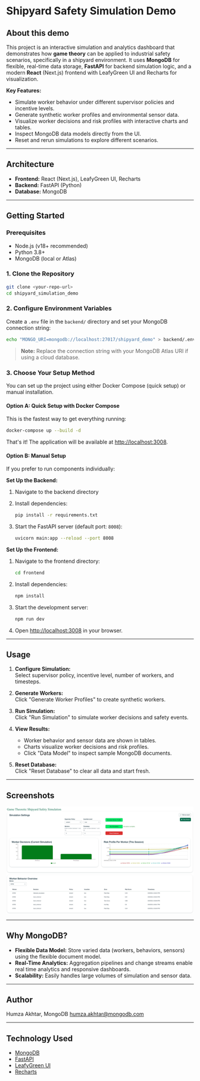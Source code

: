 # Shipyard Safety Simulation Demo

## About this demo

This project is an interactive simulation and analytics dashboard that demonstrates how **game theory** can be applied to industrial safety scenarios, specifically in a shipyard environment. It uses **MongoDB** for flexible, real-time data storage, **FastAPI** for backend simulation logic, and a modern **React** (Next.js) frontend with LeafyGreen UI and Recharts for visualization.

**Key Features:**

- Simulate worker behavior under different supervisor policies and incentive levels.
- Generate synthetic worker profiles and environmental sensor data.
- Visualize worker decisions and risk profiles with interactive charts and tables.
- Inspect MongoDB data models directly from the UI.
- Reset and rerun simulations to explore different scenarios.

---

## Architecture

- **Frontend:** React (Next.js), LeafyGreen UI, Recharts
- **Backend:** FastAPI (Python)
- **Database:** MongoDB

---

## Getting Started

### Prerequisites

- Node.js (v18+ recommended)
- Python 3.8+
- MongoDB (local or Atlas)

### 1. Clone the Repository

```bash
git clone <your-repo-url>
cd shipyard_simulation_demo
```

### 2. Configure Environment Variables

Create a `.env` file in the `backend/` directory and set your MongoDB connection string:

```bash
echo "MONGO_URI=mongodb://localhost:27017/shipyard_demo" > backend/.env
```

> **Note:** Replace the connection string with your MongoDB Atlas URI if using a cloud database.

### 3. Choose Your Setup Method

You can set up the project using either Docker Compose (quick setup) or manual installation.

#### Option A: Quick Setup with Docker Compose

This is the fastest way to get everything running:

```bash
docker-compose up --build -d
```

That's it! The application will be available at [http://localhost:3008](http://localhost:3008).

#### Option B: Manual Setup

If you prefer to run components individually:

**Set Up the Backend:**

1. Navigate to the backend directory
2. Install dependencies:

   ```bash
   pip install -r requirements.txt
   ```

3. Start the FastAPI server (default port: `8008`):

   ```bash
   uvicorn main:app --reload --port 8008
   ```

**Set Up the Frontend:**

1. Navigate to the frontend directory:

   ```bash
   cd frontend
   ```

2. Install dependencies:

   ```bash
   npm install
   ```

3. Start the development server:

   ```bash
   npm run dev
   ```

4. Open [http://localhost:3008](http://localhost:3008) in your browser.

---

## Usage

1. **Configure Simulation:**  
   Select supervisor policy, incentive level, number of workers, and timesteps.

2. **Generate Workers:**  
   Click "Generate Worker Profiles" to create synthetic workers.

3. **Run Simulation:**  
   Click "Run Simulation" to simulate worker decisions and safety events.

4. **View Results:**

   - Worker behavior and sensor data are shown in tables.
   - Charts visualize worker decisions and risk profiles.
   - Click "Data Model" to inspect sample MongoDB documents.

5. **Reset Database:**  
   Click "Reset Database" to clear all data and start fresh.

---

## Screenshots

![Dashboard Screenshot](./screenshots/screenshot.png)

---

## Why MongoDB?

- **Flexible Data Model:** Store varied data (workers, behaviors, sensors) using the flexible document model.
- **Real-Time Analytics:** Aggregation pipelines and change streams enable real time analytics and responsive dashboards.
- **Scalability:** Easily handles large volumes of simulation and sensor data.

---

## Author

Humza Akhtar, MongoDB <humza.akhtar@mongodb.com>

---

## Technology Used

- [MongoDB](https://mongodb.com)
- [FastAPI](https://fastapi.tiangolo.com/)
- [LeafyGreen UI](https://www.mongodb.design/)
- [Recharts](https://recharts.org/)
